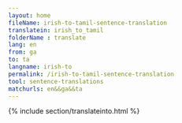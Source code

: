 ```yaml
---
layout: home
fileName: irish-to-tamil-sentence-translation
translatein: irish_to_tamil
folderName : translate
lang: en
from: ga
to: ta
langname: irish-to
permalink: /irish-to-tamil-sentence-translation
tool: sentence-translations
matchurls: en&&ga&&ta
---
```

{% include section/translateinto.html %}
